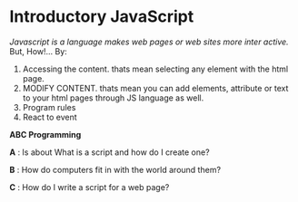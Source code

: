 # Introductory JavaScript
*Javascript is a language makes web pages or web sites more inter active.*
But, How!... By:
1. Accessing the content. thats mean selecting any element with the html page.
2. MODIFY CONTENT. thats mean you can add elements, attribute or text to your html pages through JS language as well.
3. Program rules 
4. React to event 

**ABC Programming**

**A** : Is about What is a script and how do I create one? 

**B** : How do computers fit in with the world around them?

**C** : How do I write a script for a web page?

